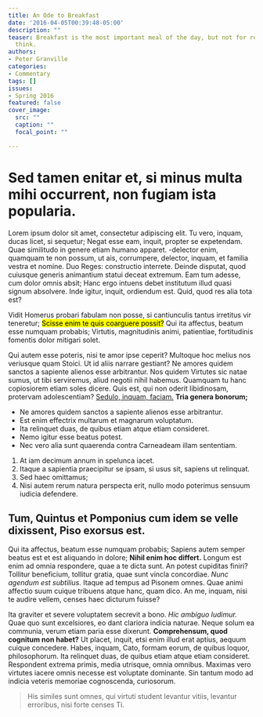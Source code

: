 ```yaml
---
title: An Ode to Breakfast
date: '2016-04-05T00:39:48-05:00'
description: ""
teaser: Breakfast is the most important meal of the day, but not for reasons you might
  think.
authors:
- Peter Granville
categories:
- Commentary
tags: []
issues:
- Spring 2016
featured: false
cover_image:
  src: ""
  caption: ""
  focal_point: ""

---
```

<h1>Sed tamen enitar et, si minus multa mihi occurrent, non fugiam ista popularia.</h1>

<p>Lorem ipsum dolor sit amet, consectetur adipiscing elit. Tu vero, inquam, ducas licet, si sequetur; Negat esse eam, inquit, propter se expetendam. Quae similitudo in genere etiam humano apparet. -delector enim, quamquam te non possum, ut ais, corrumpere, delector, inquam, et familia vestra et nomine. Duo Reges: constructio interrete. Deinde disputat, quod cuiusque generis animantium statui deceat extremum. Eam tum adesse, cum dolor omnis absit; Hanc ergo intuens debet institutum illud quasi signum absolvere. Inde igitur, inquit, ordiendum est. Quid, quod res alia tota est? </p>

<p>Vidit Homerus probari fabulam non posse, si cantiunculis tantus irretitus vir teneretur; <mark>Scisse enim te quis coarguere possit?</mark> Qui ita affectus, beatum esse numquam probabis; Virtutis, magnitudinis animi, patientiae, fortitudinis fomentis dolor mitigari solet. </p>

<p>Qui autem esse poteris, nisi te amor ipse ceperit? Multoque hoc melius nos veriusque quam Stoici. Ut id aliis narrare gestiant? Ne amores quidem sanctos a sapiente alienos esse arbitrantur. Nos quidem Virtutes sic natae sumus, ut tibi serviremus, aliud negotii nihil habemus. Quamquam tu hanc copiosiorem etiam soles dicere. Quis est, qui non oderit libidinosam, protervam adolescentiam? <a href='http://loripsum.net/' target='_blank'>Sedulo, inquam, faciam.</a> <b>Tria genera bonorum;</b> </p>

<ul>
	<li>Ne amores quidem sanctos a sapiente alienos esse arbitrantur.</li>
	<li>Est enim effectrix multarum et magnarum voluptatum.</li>
	<li>Ita relinquet duas, de quibus etiam atque etiam consideret.</li>
	<li>Nemo igitur esse beatus potest.</li>
	<li>Nec vero alia sunt quaerenda contra Carneadeam illam sententiam.</li>
</ul>


<ol>
	<li>At iam decimum annum in spelunca iacet.</li>
	<li>Itaque a sapientia praecipitur se ipsam, si usus sit, sapiens ut relinquat.</li>
	<li>Sed haec omittamus;</li>
	<li>Nisi autem rerum natura perspecta erit, nullo modo poterimus sensuum iudicia defendere.</li>
</ol>


<h2>Tum, Quintus et Pomponius cum idem se velle dixissent, Piso exorsus est.</h2>

<p>Qui ita affectus, beatum esse numquam probabis; Sapiens autem semper beatus est et est aliquando in dolore; <b>Nihil enim hoc differt.</b> Longum est enim ad omnia respondere, quae a te dicta sunt. An potest cupiditas finiri? Tollitur beneficium, tollitur gratia, quae sunt vincla concordiae. <i>Nunc agendum est subtilius.</i> Itaque ad tempus ad Pisonem omnes. Quae animi affectio suum cuique tribuens atque hanc, quam dico. An me, inquam, nisi te audire vellem, censes haec dicturum fuisse? </p>

<p>Ita graviter et severe voluptatem secrevit a bono. <i>Hic ambiguo ludimur.</i> Quae quo sunt excelsiores, eo dant clariora indicia naturae. Neque solum ea communia, verum etiam paria esse dixerunt. <b>Comprehensum, quod cognitum non habet?</b> Ut placet, inquit, etsi enim illud erat aptius, aequum cuique concedere. Habes, inquam, Cato, formam eorum, de quibus loquor, philosophorum. Ita relinquet duas, de quibus etiam atque etiam consideret. Respondent extrema primis, media utrisque, omnia omnibus. Maximas vero virtutes iacere omnis necesse est voluptate dominante. Sin tantum modo ad indicia veteris memoriae cognoscenda, curiosorum. </p>

<blockquote cite='http://loripsum.net'>
	His similes sunt omnes, qui virtuti student levantur vitiis, levantur erroribus, nisi forte censes Ti.
</blockquote>
